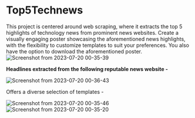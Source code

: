 # Top5Technews
This project is centered around web scraping, where it extracts the top 5 highlights of technology news from prominent news websites. Create a visually engaging poster showcasing the aforementioned news highlights, with the flexibility to customize templates to suit your preferences.
You also have the option to download the aforementioned poster.
![Screenshot from 2023-07-20 00-35-39](https://github.com/AmbreshKumarSaini/Top5Technews/assets/92514207/d7b4a606-5518-4cf7-bd72-63be79aa4bfe)

**Headlines extracted from the following reputable news website -**

![Screenshot from 2023-07-20 00-36-43](https://github.com/AmbreshKumarSaini/Top5Technews/assets/92514207/94c7707b-7f71-4c1c-b614-40ed31789622)

Offers a diverse selection of templates - 

![Screenshot from 2023-07-20 00-35-46](https://github.com/AmbreshKumarSaini/Top5Technews/assets/92514207/35262bd2-bb83-4229-bf95-f5aa74f4dd14) ![Screenshot from 2023-07-20 00-35-20](https://github.com/AmbreshKumarSaini/Top5Technews/assets/92514207/d7c8658a-d4c1-4286-8f37-77c68e38aa24)
